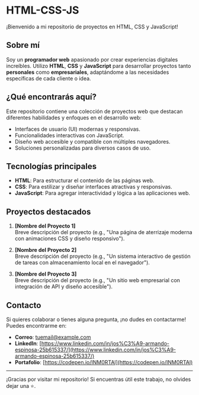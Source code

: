 # HTML-CSS-JS

¡Bienvenido a mi repositorio de proyectos en HTML, CSS y JavaScript!

## Sobre mí

Soy un **programador web** apasionado por crear experiencias digitales increíbles. Utilizo **HTML**, **CSS** y **JavaScript** para desarrollar proyectos tanto **personales** como **empresariales**, adaptándome a las necesidades específicas de cada cliente o idea.

## ¿Qué encontrarás aquí?

Este repositorio contiene una colección de proyectos web que destacan diferentes habilidades y enfoques en el desarrollo web:

- Interfaces de usuario (UI) modernas y responsivas.
- Funcionalidades interactivas con JavaScript.
- Diseño web accesible y compatible con múltiples navegadores.
- Soluciones personalizadas para diversos casos de uso.

## Tecnologías principales

- **HTML**: Para estructurar el contenido de las páginas web.
- **CSS**: Para estilizar y diseñar interfaces atractivas y responsivas.
- **JavaScript**: Para agregar interactividad y lógica a las aplicaciones web.

## Proyectos destacados

1. **[Nombre del Proyecto 1]**  
   Breve descripción del proyecto (e.g., "Una página de aterrizaje moderna con animaciones CSS y diseño responsivo").

2. **[Nombre del Proyecto 2]**  
   Breve descripción del proyecto (e.g., "Un sistema interactivo de gestión de tareas con almacenamiento local en el navegador").

3. **[Nombre del Proyecto 3]**  
   Breve descripción del proyecto (e.g., "Un sitio web empresarial con integración de API y diseño accesible").

## Contacto

Si quieres colaborar o tienes alguna pregunta, ¡no dudes en contactarme!  
Puedes encontrarme en:

- **Correo**: [tuemail@example.com](mailto:tuemail@example.com)
- **LinkedIn**: [https://www.linkedin.com/in/jos%C3%A9-armando-espinosa-25b615337/](https://www.linkedin.com/in/jos%C3%A9-armando-espinosa-25b615337/)
- **Portafolio**: [https://codepen.io/INM0RTAl](https://codepen.io/INM0RTAl)

---

¡Gracias por visitar mi repositorio! Si encuentras útil este trabajo, no olvides dejar una ⭐.
